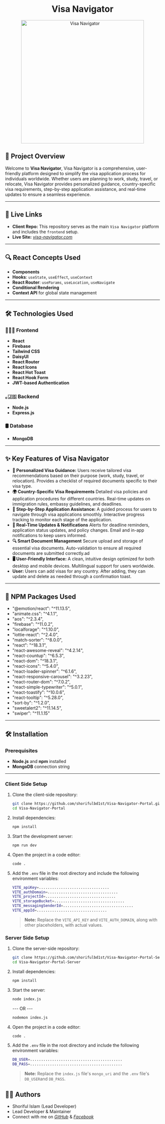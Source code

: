 <div align="center">
 <h1>Visa Navigator</h1>
  <a href="https://visa-navigator-portal-b5407.web.app/" target="_blank">
    <img src="https://i.ibb.co.com/HFCXqZj/screencapture-localhost-5173-2025-01-05-07-51-43.png" width="400px" alt="Visa Navigator"/> 
  </a>
 
</div>


## 📜 Project Overview

Welcome to **Visa Navigator**, Visa Navigator is a comprehensive, user-friendly platform designed to simplify the visa application process for individuals worldwide. Whether users are planning to work, study, travel, or relocate, Visa Navigator provides personalized guidance, country-specific visa requirements, step-by-step application assistance, and real-time updates to ensure a seamless experience.

---

## 🚀 Live Links

- **Client Repo:** This repository serves as the main `Visa Navigator` platform and includes the `frontend` setup.
- **Live Site:** [_visa-navigator.com_](https://visa-navigator-portal-b5407.web.app/)

---

## 🔍 React Concepts Used

- **Components**
- **Hooks**: `useState`, `useEffect`, `useContext`
- **React Router**: `useParams`, `useLocation`, `useNavigate`
- **Conditional Rendering**
- **Context API** for global state management

---

## 🛠️ Technologies Used

### 👩🏼‍💻 Frontend

- **React**
- **Firebase**
- **Tailwind CSS**
- **DaisyUI**
- **React Router**
- **React Icons**
- **React Hot Toast**
- **React Hook Form**
- **JWT-based Authentication**

### ｡🇯‌🇸‌ Backend

- **Node.js**
- **Express.js**

### 🛢️ Database

- **MongoDB**

---

## ✨ Key Features of Visa Navigator
- **📝 Personalized Visa Guidance:** Users receive tailored visa recommendations based on their purpose (work, study, travel, or relocation). Provides a checklist of required documents specific to their visa type.
- **🌍 Country-Specific Visa Requirements** Detailed visa policies and application procedures for different countries. Real-time updates on immigration rules, embassy guidelines, and deadlines.
- **🔄 Step-by-Step Application Assistance:** A guided process for users to navigate through visa applications smoothly.
Interactive progress tracking to monitor each stage of the application.
- **📢 Real-Time Updates & Notifications** Alerts for deadline reminders, application status updates, and policy changes.
Email and in-app notifications to keep users informed.
- **🔍 Smart Document Management** Secure upload and storage of essential visa documents.
Auto-validation to ensure all required documents are submitted correctly.ad
- **🖥 User-Friendly Interface:** A clean, intuitive design optimized for both desktop and mobile devices.
Multilingual support for users worldwide.
- **User:** Users can add visas for any country. After adding, they can update and delete as needed through a confirmation toast.
---

## 🧰 NPM Packages Used

* "@emotion/react": "^11.13.5",
* "animate.css": "^4.1.1",
* "aos": "^2.3.4",
* "firebase": "^11.0.2",
* "localforage": "^1.10.0",
* "lottie-react": "^2.4.0",
* "match-sorter": "^8.0.0",
* "react": "^18.3.1",
* "react-awesome-reveal": "^4.2.14",
* "react-countup": "^6.5.3",
* "react-dom": "^18.3.1",
* "react-icons": "^5.4.0",
* "react-loader-spinner": "^6.1.6",
* "react-responsive-carousel": "^3.2.23",
* "react-router-dom": "^7.0.2",
* "react-simple-typewriter": "^5.0.1",
* "react-toastify": "^10.0.6",
* "react-tooltip": "^5.28.0",
* "sort-by": "^1.2.0",
* "sweetalert2": "^11.14.5",
* "swiper": "^11.1.15"

---

## 🛠 Installation

### Prerequisites

- **Node.js** and **npm** installed
- **MongoDB** connection string

---

### Client Side Setup

1. Clone the client-side repository:

   ```bash
   git clone https://github.com/shorifulbd1st/Visa-Navigator-Portal.git
   cd Visa-Navigator-Portal
   ```

2. Install dependencies:

   ```bash
   npm install
   ```

3. Start the development server:
   ```bash
   npm run dev
   ```
4. Open the project in a code editor:
   ```bash
   code .
   ```
5. Add the `.env` file in the root directory and include the following environment variables:
   ```bash
   VITE_apiKey=................................
   VITE_authDomain=................................
   VITE_projectId=................................
   VITE_storageBucket=................................
   VITE_messagingSenderId=................................
   VITE_appId=................................

   ```
   > **Note:** Replace the `VITE_API_KEY` and `VITE_AUTH_DOMAIN`, along with other placeholders, with actual values.

### Server Side Setup

1. Clone the server-side repository:

   ```bash
   git clone https://github.com/shorifulbd1st/Visa-Navigator-Portal-Server.git
   cd Visa-Navigator-Portal-Server
   ```

2. Install dependencies:

   ```bash
   npm install
   ```

3. Start the server:

   ```bash
   node index.js
   ```

   --- OR ---

   ```bash
   nodemon index.js
   ```

4. Open the project in a code editor:
   ```bash
   code .
   ```
5. Add the `.env` file in the root directory and include the following environment variables:
   ```bash
   DB_USER=..........................................
   DB_PASS=..........................................
   ```
   > **Note:** Replace the `index.js` file's `mongo_uri` and the `.env` file's `DB_USER`and `DB_PASS`.

## 🧑‍💻 Authors

- Shoriful Islam (Lead Developer)
- Lead Developer & Maintainer
- Connect with me on [_GitHub_](https://github.com/shorifulbd1st) & [_Facebook_](https://www.facebook.com/shoriful1st)
